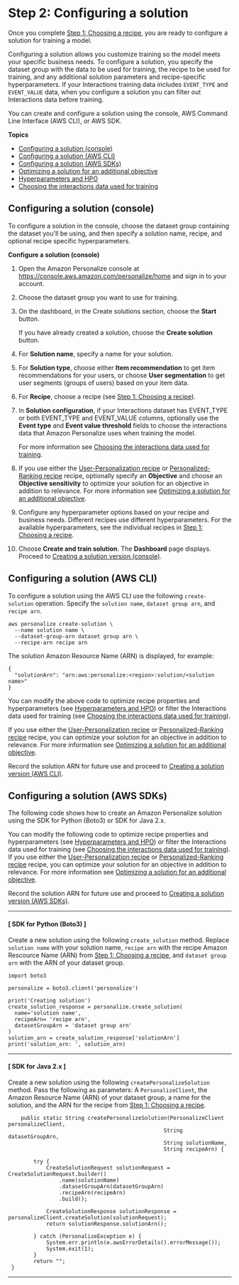 # Step 2: Configuring a solution<a name="customizing-solution-config"></a>

 Once you complete [Step 1: Choosing a recipe](working-with-predefined-recipes.md), you are ready to configure a solution for training a model\. 

 Configuring a solution allows you customize training so the model meets your specific business needs\. To configure a solution, you specify the dataset group with the data to be used for training, the recipe to be used for training, and any additional solution parameters and recipe\-specific hyperparameters\. If your Interactions training data includes `EVENT_TYPE` and `EVENT_VALUE` data, when you configure a solution you can filter out Interactions data before training\. 

You can create and configure a solution using the console, AWS Command Line Interface \(AWS CLI\), or AWS SDK\.

**Topics**
+ [Configuring a solution \(console\)](#configure-solution-console)
+ [Configuring a solution \(AWS CLI\)](#configure-solution-cli)
+ [Configuring a solution \(AWS SDKs\)](#configure-solution-sdk)
+ [Optimizing a solution for an additional objective](optimizing-solution-for-objective.md)
+ [Hyperparameters and HPO](customizing-solution-config-hpo.md)
+ [Choosing the interactions data used for training](event-values-types.md)

## Configuring a solution \(console\)<a name="configure-solution-console"></a>

 To configure a solution in the console, choose the dataset group containing the dataset you'll be using, and then specify a solution name, recipe, and optional recipe specific hyperparameters\. 

**Configure a solution \(console\)**

1. Open the Amazon Personalize console at [https://console\.aws\.amazon\.com/personalize/home](https://console.aws.amazon.com/personalize/home) and sign in to your account\.

1. Choose the dataset group you want to use for training\.

1. On the dashboard, in the Create solutions section, choose the **Start** button\. 

    If you have already created a solution, choose the **Create solution** button\. 

1. For **Solution name**, specify a name for your solution\.

1. For **Solution type**, choose either **Item recommendation** to get item recommendations for your users, or choose **User segmentation** to get user segments \(groups of users\) based on your item data\. 

1. For **Recipe**, choose a recipe \(see [Step 1: Choosing a recipe](working-with-predefined-recipes.md)\)\. 

1. In **Solution configuration**, if your Interactions dataset has EVENT\_TYPE or both EVENT\_TYPE and EVENT\_VALUE columns, optionally use the **Event type** and **Event value threshold** fields to choose the interactions data that Amazon Personalize uses when training the model\. 

    For more information see [Choosing the interactions data used for training](event-values-types.md)\. 

1. If you use either the [User\-Personalization recipe](native-recipe-new-item-USER_PERSONALIZATION.md) or [Personalized\-Ranking recipe](native-recipe-search.md) recipe, optionally specify an **Objective** and choose an **Objective sensitivity** to optimize your solution for an objective in addition to relevance\. For more information see [Optimizing a solution for an additional objective](optimizing-solution-for-objective.md)\.

1. Configure any hyperparameter options based on your recipe and business needs\. Different recipes use different hyperparameters\. For the available hyperparameters, see the individual recipes in [Step 1: Choosing a recipe](working-with-predefined-recipes.md)\. 

1. Choose **Create and train solution**\. The **Dashboard** page displays\. Proceed to [Creating a solution version \(console\)](creating-a-solution-version.md#create-solution-version-console)\.

## Configuring a solution \(AWS CLI\)<a name="configure-solution-cli"></a>

 To configure a solution using the AWS CLI use the following `create-solution` operation\. Specify the `solution name`, `dataset group arn`, and `recipe arn`\.

```
aws personalize create-solution \
  --name solution name \
  --dataset-group-arn dataset group arn \
  --recipe-arn recipe arn
```

The solution Amazon Resource Name \(ARN\) is displayed, for example:

```
{
  "solutionArn": "arn:aws:personalize:<region>:solution/<solution name>"
}
```

You can modify the above code to optimize recipe properties and hyperparameters \(see [Hyperparameters and HPO](customizing-solution-config-hpo.md)\) or filter the Interactions data used for training \(see [Choosing the interactions data used for training](event-values-types.md)\)\.

If you use either the [User\-Personalization recipe](native-recipe-new-item-USER_PERSONALIZATION.md) or [Personalized\-Ranking recipe](native-recipe-search.md) recipe, you can optimize your solution for an objective in addition to relevance\. For more information see [Optimizing a solution for an additional objective](optimizing-solution-for-objective.md)\.

Record the solution ARN for future use and proceed to [Creating a solution version \(AWS CLI\)](creating-a-solution-version.md#create-solution-version-cli)\.

## Configuring a solution \(AWS SDKs\)<a name="configure-solution-sdk"></a>

The following code shows how to create an Amazon Personalize solution using the SDK for Python \(Boto3\) or SDK for Java 2\.x\.

You can modify the following code to optimize recipe properties and hyperparameters \(see [Hyperparameters and HPO](customizing-solution-config-hpo.md)\) or filter the Interactions data used for training \(see [Choosing the interactions data used for training](event-values-types.md)\)\. If you use either the [User\-Personalization recipe](native-recipe-new-item-USER_PERSONALIZATION.md) or [Personalized\-Ranking recipe](native-recipe-search.md) recipe, you can optimize your solution for an objective in addition to relevance\. For more information see [Optimizing a solution for an additional objective](optimizing-solution-for-objective.md)\.

Record the solution ARN for future use and proceed to [Creating a solution version \(AWS SDKs\)](creating-a-solution-version.md#create-solution-version-sdk)\.

------
#### [ SDK for Python \(Boto3\) ]

Create a new solution using the following `create_solution` method\. Replace `solution name` with your solution name, `recipe arn` with the recipe Amazon Rescource Name \(ARN\) from [Step 1: Choosing a recipe](working-with-predefined-recipes.md), and `dataset group arn` with the ARN of your dataset group\.

```
import boto3

personalize = boto3.client('personalize')

print('Creating solution')
create_solution_response = personalize.create_solution(
  name='solution name', 
  recipeArn= 'recipe arn', 
  datasetGroupArn = 'dataset group arn'
)
solution_arn = create_solution_response['solutionArn']
print('solution_arn: ', solution_arn)
```

------
#### [ SDK for Java 2\.x ]

Create a new solution using the following `createPersonalizeSolution` method\. Pass the following as parameters: A `PersonalizeClient`, the Amazon Resource Name \(ARN\) of your dataset group, a name for the solution, and the ARN for the recipe from [Step 1: Choosing a recipe](working-with-predefined-recipes.md)\. 

```
    public static String createPersonalizeSolution(PersonalizeClient personalizeClient,
                                                 String datasetGroupArn,
                                                 String solutionName,
                                                 String recipeArn) {

        try {
            CreateSolutionRequest solutionRequest = CreateSolutionRequest.builder()
                .name(solutionName)
                .datasetGroupArn(datasetGroupArn)
                .recipeArn(recipeArn)
                .build();

            CreateSolutionResponse solutionResponse = personalizeClient.createSolution(solutionRequest);
            return solutionResponse.solutionArn();

        } catch (PersonalizeException e) {
            System.err.println(e.awsErrorDetails().errorMessage());
            System.exit(1);
        }
        return "";
 }
```

------